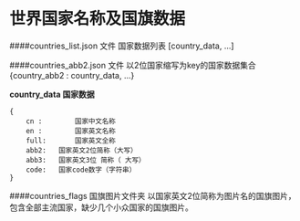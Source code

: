 # 世界国家名称及国旗数据

####countries_list.json 文件
国家数据列表 [country_data, ...]

####countries_abb2.json 文件
以2位国家缩写为key的国家数据集合 {country_abb2 : country_data,  ...}

**country_data 国家数据**
```
{
	cn : 		国家中文名称
	en : 		国家英文名称
	full: 		国家英文全称
	abb2: 	国家英文2位简称（大写）
	abb3:	国家英文3位 简称（ 大写）
	code:	国家code数字（字符串）
}
```

####countries_flags 国旗图片文件夹
以国家英文2位简称为图片名的国旗图片，包含全部主流国家，缺少几个小众国家的国旗图片。